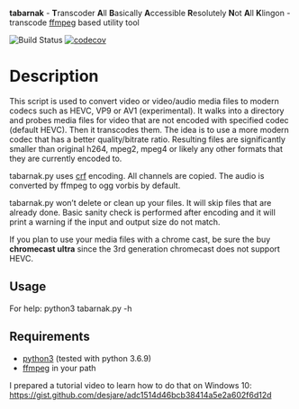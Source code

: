 **tabarnak** - **T**ranscoder **A**ll **B**asically **A**ccessible **R**esolutely **N**ot **A**ll **K**lingon - transcode [ffmpeg](https://ffmpeg.org/) based utility tool

![Build Status](https://travis-ci.com/desjare/tabarnak.svg?branch=main)
[![codecov](https://codecov.io/gh/desjare/tabarnak/branch/main/graph/badge.svg?token=OTM2MYLPOM)](undefined)



# Description
This script is used to convert video or video/audio media files to modern codecs such as HEVC, VP9 or AV1 (experimental). It walks into a directory and probes media files for video that are not encoded with specified codec (default HEVC). Then it transcodes them. The idea is to use a more modern codec that has a better quality/bitrate ratio. Resulting files are significantly smaller than original h264, mpeg2, mpeg4 or likely any other formats that they are currently encoded to.

tabarnak.py uses [crf](https://trac.ffmpeg.org/wiki/Encode/H.265) encoding. All channels are copied. The audio is converted by ffmpeg to ogg vorbis by default.

tabarnak.py won’t delete or clean up your files. It will skip files that are already done. Basic sanity check is performed after encoding and it will print a warning if the input and output size do not match.

If you plan to use your media files with a chrome cast, be sure the buy **chromecast ultra** since the 3rd generation chromecast does not support HEVC.

## Usage

For help:
python3 tabarnak.py -h

## Requirements
* [python3](https://www.python.org/) (tested with python 3.6.9)
* [ffmpeg](https://ffmpeg.org/) in your path

I prepared a tutorial video to learn how to do that on Windows 10:
https://gist.github.com/desjare/adc1514d46bcb38414a5e2a602f6d12d

